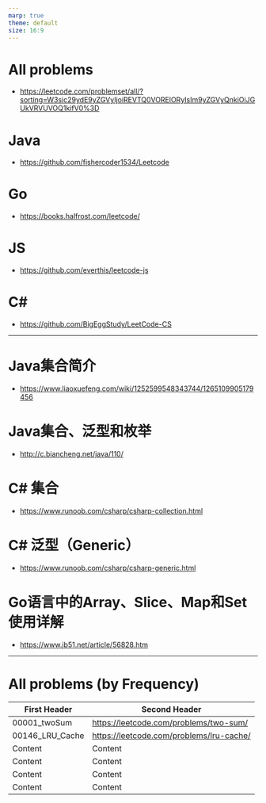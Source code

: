 ```yaml
---
marp: true
theme: default
size: 16:9
---
```

# All problems
- https://leetcode.com/problemset/all/?sorting=W3sic29ydE9yZGVyIjoiREVTQ0VORElORyIsIm9yZGVyQnkiOiJGUkVRVUVOQ1kifV0%3D

# Java
- https://github.com/fishercoder1534/Leetcode
# Go
- https://books.halfrost.com/leetcode/
# JS
- https://github.com/everthis/leetcode-js
# C#
- https://github.com/BigEggStudy/LeetCode-CS
---

# Java集合简介
- https://www.liaoxuefeng.com/wiki/1252599548343744/1265109905179456

# Java集合、泛型和枚举
- http://c.biancheng.net/java/110/

# C# 集合
- https://www.runoob.com/csharp/csharp-collection.html

# C# 泛型（Generic）
- https://www.runoob.com/csharp/csharp-generic.html

# Go语言中的Array、Slice、Map和Set使用详解
- https://www.jb51.net/article/56828.htm

---
# All problems (by Frequency)
| First Header      | Second Header |
| -------------     | ------------- |
| 00001_twoSum      | https://leetcode.com/problems/two-sum/  |
| 00146_LRU_Cache   | https://leetcode.com/problems/lru-cache/  |
| Content           | Content  |
| Content           | Content  |
| Content           | Content  |
| Content           | Content  |